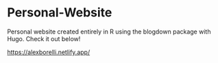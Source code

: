 # Personal-Website

Personal website created entirely in R using the blogdown package with Hugo. Check it out below!

https://alexborelli.netlify.app/
